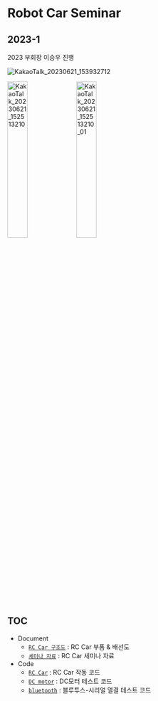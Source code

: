 # Robot Car Seminar

## 2023-1 
2023 부회장 이승우 진행

![KakaoTalk_20230621_153932712](https://github.com/siorTeam/seminar_robotCar/assets/115550749/8c6b0e22-0684-466e-a092-7995e0bd2abf)

<img src="https://github.com/siorTeam/seminar_robotCar/assets/115550749/90438347-2064-4482-80dd-e87b46b3b33b" alt="KakaoTalk_20230621_152513210" width="30%" height="30%">
<img src="https://github.com/siorTeam/seminar_robotCar/assets/115550749/857e8ef9-98b7-4863-9a20-57c64472c6af" alt="KakaoTalk_20230621_152513210_01" width="30%" height="30%">

## TOC

- Document
  - [`RC Car 구조도`](src/Structure.md) : RC Car 부품 & 배선도
  - [`세미나 자료`](resource) : RC Car 세미나 자료
- Code
  - [`RC Car`](src/v1_rccar_seminar.ino) : RC Car 작동 코드
  - [`DC motor`](src/s_dc.ino) : DC모터 테스트 코드
  - [`bluetooth`](src/s_bluetooth.ino) : 블루투스-시리얼 열결 테스트 코드
  
